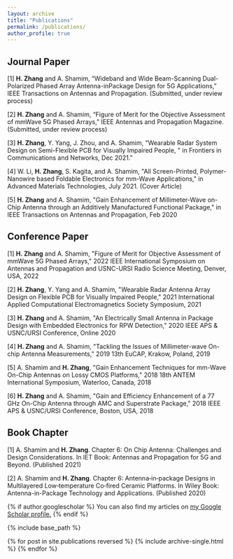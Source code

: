 ```yaml
---
layout: archive
title: "Publications"
permalink: /publications/
author_profile: true
---
```


## Journal Paper

[1] **H. Zhang** and A. Shamim, “Wideband and Wide Beam-Scanning Dual-Polarized Phased Array Antenna-inPackage Design for 5G Applications,” IEEE Transactions on Antennas and Propagation. (Submitted, under review process)

[2] **H. Zhang** and A. Shamim, “Figure of Merit for the Objective Assessment of mmWave 5G Phased Arrays,” IEEE Antennas and Propagation Magazine. (Submitted, under review process)

[3] **H. Zhang**, Y. Yang, J. Zhou, and A. Shamim, "Wearable Radar System Design on Semi-Flexible PCB for Visually Impaired People, " in Frontiers in Communications and Networks, Dec 2021.”

[4] W. Li, **H. Zhang**, S. Kagita, and A. Shamim, "All Screen-Printed, Polymer-Nanowire based Foldable Electronics for mm-Wave Applications," in Advanced Materials Technologies, July 2021. (Cover Article)

[5] **H. Zhang** and A. Shamim, "Gain Enhancement of Millimeter-Wave on-Chip Antenna through an Additively Manufactured Functional Package," in IEEE Transactions on Antennas and Propagation, Feb 2020

## Conference Paper

[1] **H. Zhang** and A. Shamim, "Figure of Merit for Objective Assessment of mmWave 5G Phased Arrays," 2022 IEEE International Symposium on Antennas and Propagation and USNC-URSI Radio Science Meeting, Denver, USA, 2022

[2] **H. Zhang**, Y. Yang and A. Shamim, "Wearable Radar Antenna Array Design on Flexible PCB for Visually Impaired People," 2021 International Applied Computational Electromagnetics Society Symposium, 2021

[3] **H. Zhang** and A. Shamim, "An Electrically Small Antenna in Package Design with Embedded Electronics for RPW Detection," 2020 IEEE APS & USNC/URSI Conference, Online 2020

[4] **H. Zhang** and A. Shamim, "Tackling the Issues of Millimeter-wave On-chip Antenna Measurements," 2019 13th EuCAP, Krakow, Poland, 2019

[5] A. Shamim and **H. Zhang**, "Gain Enhancement Techniques for mm-Wave On-Chip Antennas on Lossy CMOS Platforms," 2018 18th ANTEM International Symposium, Waterloo, Canada, 2018

[6] **H. Zhang** and A. Shamim, "Gain and Efficiency Enhancement of a 77 GHz On-Chip Antenna through AMC and Superstrate Package," 2018 IEEE APS & USNC/URSI Conference, Boston, USA, 2018

## Book Chapter

[1] A. Shamim and **H. Zhang**. Chapter 6: On Chip Antenna: Challenges and Design Considerations. In IET Book: Antennas and Propagation for 5G and Beyond. (Published 2021)

[2] A. Shamim and **H. Zhang**. Chapter 6: Antenna‐in‐package Designs in Multilayered Low‐temperature Co‐fired Ceramic Platforms. In Wiley Book: Antenna-in-Package Technology and Applications. (Published 2020)

{% if author.googlescholar %}
  You can also find my articles on <u><a href="{{author.googlescholar}}">my Google Scholar profile</a>.</u>
{% endif %}

{% include base_path %}

{% for post in site.publications reversed %}
  {% include archive-single.html %}
{% endfor %}
